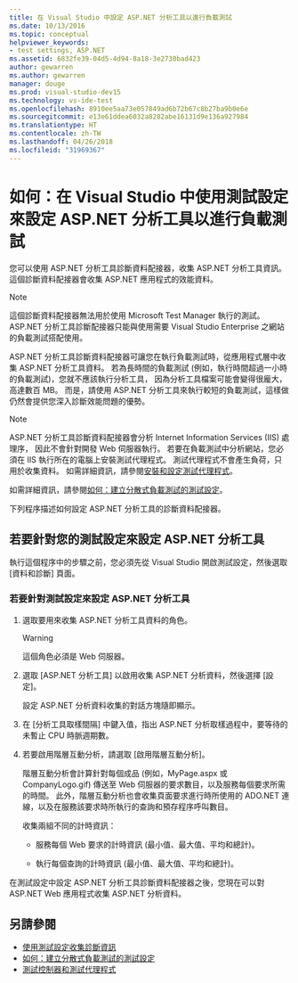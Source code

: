 ```yaml
---
title: 在 Visual Studio 中設定 ASP.NET 分析工具以進行負載測試
ms.date: 10/13/2016
ms.topic: conceptual
helpviewer_keywords:
- test settings, ASP.NET
ms.assetid: 6832fe39-04d5-4d94-8a18-3e2730bad423
author: gewarren
ms.author: gewarren
manager: douge
ms.prod: visual-studio-dev15
ms.technology: vs-ide-test
ms.openlocfilehash: 8910ee5aa73e057849ad6b72b67c8b27ba9b0e6e
ms.sourcegitcommit: e13e61ddea6032a8282abe16131d9e136a927984
ms.translationtype: HT
ms.contentlocale: zh-TW
ms.lasthandoff: 04/26/2018
ms.locfileid: "31969367"
---
```

# <a name="how-to-configure-aspnet-profiler-for-load-tests-using-test-settings-in-visual-studio"></a>如何：在 Visual Studio 中使用測試設定來設定 ASP.NET 分析工具以進行負載測試

您可以使用 ASP.NET 分析工具診斷資料配接器，收集 ASP.NET 分析工具資訊。 這個診斷資料配接器會收集 ASP.NET 應用程式的效能資料。

> [!NOTE]
> 這個診斷資料配接器無法用於使用 Microsoft Test Manager 執行的測試。 ASP.NET 分析工具診斷配接器只能與使用需要 Visual Studio Enterprise 之網站的負載測試搭配使用。

ASP.NET 分析工具診斷資料配接器可讓您在執行負載測試時，從應用程式層中收集 ASP.NET 分析工具資料。 若為長時間的負載測試 (例如，執行時間超過一小時的負載測試)，您就不應該執行分析工具， 因為分析工具檔案可能會變得很龐大，高達數百 MB。 而是，請使用 ASP.NET 分析工具來執行較短的負載測試，這樣做仍然會提供您深入診斷效能問題的優勢。

> [!NOTE]
> ASP.NET 分析工具診斷資料配接器會分析 Internet Information Services (IIS) 處理序， 因此不會針對開發 Web 伺服器執行。 若要在負載測試中分析網站，您必須在 IIS 執行所在的電腦上安裝測試代理程式。 測試代理程式不會產生負荷，只用於收集資料。 如需詳細資訊，請參閱[安裝和設定測試代理程式](../test/lab-management/install-configure-test-agents.md)。

如需詳細資訊，請參閱[如何：建立分散式負載測試的測試設定](../test/how-to-create-a-test-setting-for-a-distributed-load-test.md)。

下列程序描述如何設定 ASP.NET 分析工具的診斷資料配接器。

## <a name="to-configure-the-aspnet-profiler-for-your-test-settings"></a>若要針對您的測試設定來設定 ASP.NET 分析工具

執行這個程序中的步驟之前，您必須先從 Visual Studio 開啟測試設定，然後選取 [資料和診斷] 頁面。

### <a name="to-configure-the-aspnet-profiler-for-your-test-settings"></a>若要針對測試設定來設定 ASP.NET 分析工具

1.  選取要用來收集 ASP.NET 分析工具資料的角色。

    > [!WARNING]
    > 這個角色必須是 Web 伺服器。

2.  選取 [ASP.NET 分析工具] 以啟用收集 ASP.NET 分析資料，然後選擇 [設定]。

     設定 ASP.NET 分析資料收集的對話方塊隨即顯示。

3.  在 [分析工具取樣間隔] 中鍵入值，指出 ASP.NET 分析取樣過程中，要等待的未暫止 CPU 時脈週期數。

4.  若要啟用階層互動分析，請選取 [啟用階層互動分析]。

     階層互動分析會計算針對每個成品 (例如，MyPage.aspx 或 CompanyLogo.gif) 傳送至 Web 伺服器的要求數目，以及服務每個要求所需的時間。 此外，階層互動分析也會收集頁面要求進行時所使用的 ADO.NET 連線，以及在服務該要求時所執行的查詢和預存程序呼叫數目。

     收集兩組不同的計時資訊：

    -   服務每個 Web 要求的計時資訊 (最小值、最大值、平均和總計)。

    -   執行每個查詢的計時資訊 (最小值、最大值、平均和總計)。

在測試設定中設定 ASP.NET 分析工具診斷資料配接器之後，您現在可以對 ASP.NET Web 應用程式收集 ASP.NET 分析資料。

## <a name="see-also"></a>另請參閱

- [使用測試設定收集診斷資訊](../test/collect-diagnostic-information-using-test-settings.md)
- [如何：建立分散式負載測試的測試設定](../test/how-to-create-a-test-setting-for-a-distributed-load-test.md)
- [測試控制器和測試代理程式](configure-test-agents-and-controllers-for-load-tests.md)